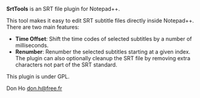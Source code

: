 **SrtTools** is an SRT file plugin for Notepad++.

This tool makes it easy to edit SRT subtitle files directly inside Notepad++.
There are two main features:
- **Time Offset**: Shift the time codes of selected subtitles by a number of milliseconds.
- **Renumber**: Renumber the selected subtitles starting at a given index.
The plugin can also optionally cleanup the SRT file by removing extra characters not part of the SRT standard.

This plugin is under GPL.

Don Ho <don.h@free.fr>
